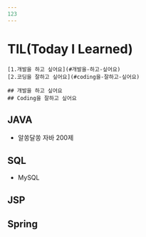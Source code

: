 ```yaml
---
123
---
```


# TIL(Today I Learned)

```
[1.개발을 하고 싶어요](#개발을-하고-싶어요)
[2.코딩을 잘하고 싶어요](#coding을-잘하고-싶어요)

## 개발을 하고 싶어요
## Coding을 잘하고 싶어요
```



## JAVA

- 알쏭달쏭 자바 200제



## SQL

- MySQL



## JSP





## Spring




